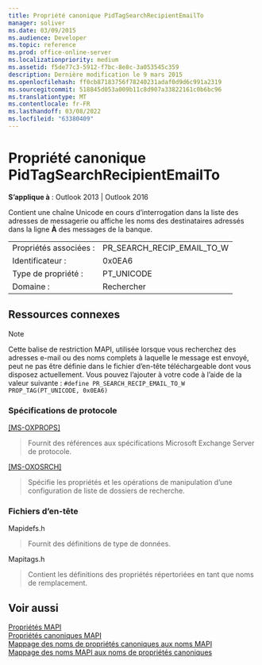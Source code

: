 ```yaml
---
title: Propriété canonique PidTagSearchRecipientEmailTo
manager: soliver
ms.date: 03/09/2015
ms.audience: Developer
ms.topic: reference
ms.prod: office-online-server
ms.localizationpriority: medium
ms.assetid: f5de77c3-5912-f7bc-8e8c-3a053545c359
description: Dernière modification le 9 mars 2015
ms.openlocfilehash: ff0cb87183756f78240231adaf0d9d6c991a2319
ms.sourcegitcommit: 518845d053a009b11c8d907a33822161c0b6bc96
ms.translationtype: MT
ms.contentlocale: fr-FR
ms.lasthandoff: 03/08/2022
ms.locfileid: "63380409"
---
```

# <a name="pidtagsearchrecipientemailto-canonical-property"></a>Propriété canonique PidTagSearchRecipientEmailTo

**S’applique à** : Outlook 2013 | Outlook 2016
  
Contient une chaîne Unicode en cours d’interrogation dans la liste des adresses de messagerie ou affiche les noms des destinataires adressés dans la ligne **À** des messages de la banque.
  
|||
|:-----|:-----|
|Propriétés associées :  <br/> |PR_SEARCH_RECIP_EMAIL_TO_W  <br/> |
|Identificateur :  <br/> |0x0EA6  <br/> |
|Type de propriété :  <br/> |PT_UNICODE  <br/> |
|Domaine :  <br/> |Rechercher  <br/> |

## <a name="related-resources"></a>Ressources connexes

> [!NOTE]
> Cette balise de restriction MAPI, utilisée lorsque vous recherchez des adresses e-mail ou des noms complets à laquelle le message est envoyé, peut ne pas être définie dans le fichier d’en-tête téléchargeable dont vous disposez actuellement. Vous pouvez l’ajouter à votre code à l’aide de la valeur suivante : `#define PR_SEARCH_RECIP_EMAIL_TO_W PROP_TAG(PT_UNICODE, 0x0EA6)`
  
### <a name="protocol-specifications"></a>Spécifications de protocole

[[MS-OXPROPS]](https://msdn.microsoft.com/library/f6ab1613-aefe-447d-a49c-18217230b148%28Office.15%29.aspx)
  
> Fournit des références aux spécifications Microsoft Exchange Server de protocole.

[[MS-OXOSRCH]](https://msdn.microsoft.com/library/c72e49b8-78c7-4483-ad65-e46e9133673b%28Office.15%29.aspx)
  
> Spécifie les propriétés et les opérations de manipulation d’une configuration de liste de dossiers de recherche.

### <a name="header-files"></a>Fichiers d’en-tête

Mapidefs.h
  
> Fournit des définitions de type de données.

Mapitags.h
  
> Contient les définitions des propriétés répertoriées en tant que noms de remplacement.

## <a name="see-also"></a>Voir aussi

[Propriétés MAPI](mapi-properties.md)  
[Propriétés canoniques MAPI](mapi-canonical-properties.md)  
[Mappage des noms de propriétés canoniques aux noms MAPI](mapping-canonical-property-names-to-mapi-names.md)  
[Mappage des noms MAPI aux noms de propriétés canoniques](mapping-mapi-names-to-canonical-property-names.md)
